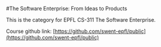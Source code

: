 #The Software Enterprise: From Ideas to Products

This is the category for EPFL CS-311 The Software Enterprise.

Course github link: [https://github.com/swent-epfl/public](https://github.com/swent-epfl/public)